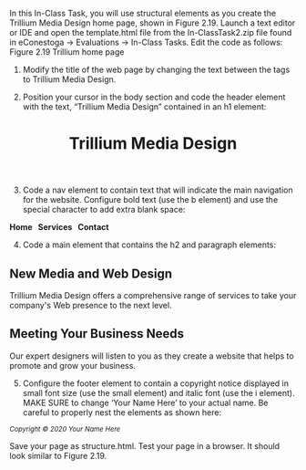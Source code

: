In this In-Class Task, you will use structural elements as you create the Trillium Media Design home page, shown in Figure 2.19. Launch a text editor or IDE and open the template.html file from the In-ClassTask2.zip file found in eConestoga -> Evaluations -> In-Class Tasks. Edit the code as follows:
Figure 2.19 Trillium home page
 

1. Modify the title of the web page by changing the text between the <title> and </title> tags to Trillium Media Design.

2. Position your cursor in the body section and code the header element with the text, “Trillium Media Design” contained in an h1 element:
<header>
  <h1> Trillium Media Design</h1>
</header>


3. Code a nav element to contain text that will indicate the main navigation for the website. Configure bold text (use the b element) and use the &nbsp; special character to add extra blank space:
<nav>
  <b>Home &nbsp; Services &nbsp; Contact</b>
</nav>

4. Code a main element that contains the h2 and paragraph elements:
<main>
  <h2>New Media and Web Design</h2>
  <p>Trillium Media Design offers a comprehensive range of
services to take your company&#39;s Web presence to the next
level.</p>
  <h2>Meeting Your Business Needs</h2>
  <p>Our expert designers will listen to you as they create a
website that helps to promote and grow your business.</p>
</main>

5. Configure the footer element to contain a copyright notice displayed in small font size (use the small element) and italic font (use the i element). MAKE SURE to change ‘Your Name Here’ to your actual name. Be careful to properly nest the elements as shown here:
<footer>
  <small><i>Copyright &copy; 2020 Your Name Here</i></small>
</footer>

Save your page as structure.html. Test your page in a browser. It should look similar to Figure 2.19. 
